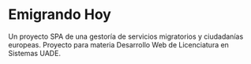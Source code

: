 # Emigrando Hoy

Un proyecto SPA de una gestoría de servicios migratorios y ciudadanías europeas. Proyecto para materia Desarrollo Web de Licenciatura en Sistemas UADE.

